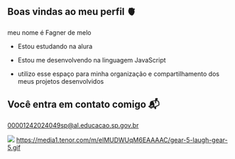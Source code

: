 ## Boas vindas ao meu perfil 🫀

 meu nome é Fagner de melo

- Estou estudando na alura
- Estou me desenvolvendo na linguagem JavaScript

- utilizo esse espaço para minha organização e compartilhamento dos meus projetos desenvolvidos

## Você entra em contato comigo 📬

00001242024049sp@al.educacao.sp.gov.br

![](https://media1.tenor.com/m/elMUDWUqM6EAAAAC/gear-5-laugh-gear-5.gif)
https://media1.tenor.com/m/elMUDWUqM6EAAAAC/gear-5-laugh-gear-5.gif

